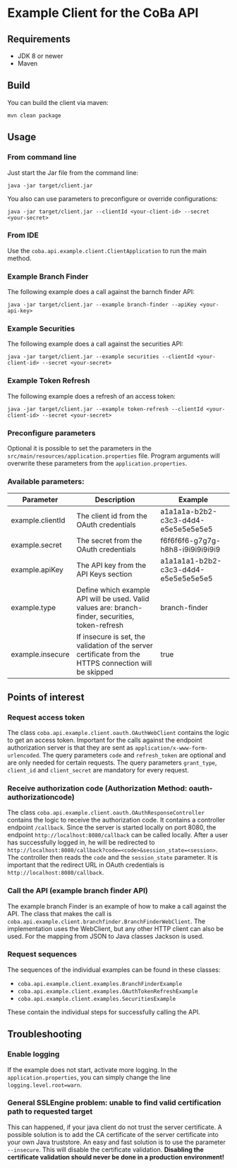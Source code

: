 # Example Client for the CoBa API

## Requirements
* JDK 8 or newer
* Maven

## Build

You can build the client via maven:
```
mvn clean package
```

## Usage

### From command line
Just start the Jar file from the command line:
```
java -jar target/client.jar 
```

You also can use parameters to preconfigure or override configurations:
```
java -jar target/client.jar --clientId <your-client-id> --secret <your-secret>
```

### From IDE
Use the `coba.api.example.client.ClientApplication` to run the main method.

### Example Branch Finder
The following example does a call against the barnch finder API:
```
java -jar target/client.jar --example branch-finder --apiKey <your-api-key>
```

### Example Securities
The following example does a call against the securities API:
```
java -jar target/client.jar --example securities --clientId <your-client-id> --secret <your-secret>
```

### Example Token Refresh
The following example does a refresh of an access token:
```
java -jar target/client.jar --example token-refresh --clientId <your-client-id> --secret <your-secret>
```

### Preconfigure parameters
Optional it is possible to set the parameters in the `src/main/resources/application.properties` file.
Program arguments will overwrite these parameters from the `application.properties`.


### Available parameters:
| Parameter | Description | Example |
| -------- | -------- | -------- |
| example.clientId   | The client id from the OAuth credentials   |  a1a1a1a-b2b2-c3c3-d4d4-e5e5e5e5e5e5  |
| example.secret   | The secret from the OAuth credentials   |  f6f6f6f6-g7g7g-h8h8-i9i9i9i9i9i9  |
| example.apiKey   | The API key from the API Keys section  |  a1a1a1a1-b2b2-c3c3-d4d4-e5e5e5e5e5e5   |
| example.type   | Define which example API will be used. Valid values are: branch-finder, securities, token-refresh   |  branch-finder   |
| example.insecure   | If insecure is set, the validation of the server certificate from the HTTPS connection will be skipped   |  true   |


## Points of interest

### Request access token
The class `coba.api.example.client.oauth.OAuthWebClient` contains the logic to get an access token.
Important for the calls against the endpoint authorization server is that they are sent as `application/x-www-form-urlencoded`.
The query parameters `code` and `refresh_token` are optional and are only needed for certain requests.
The query parameters `grant_type`, `client_id` and `client_secret` are mandatory for every request.

### Receive authorization code (Authorization Method: oauth-authorizationcode)
The class `coba.api.example.client.oauth.OAuthResponseController` contains the logic to receive the authorization code.
It contains a controller endpoint `/callback`. Since the server is started locally on port 8080, 
the endpoint `http://localhost:8080/callback` can be called locally.
After a user has successfully logged in, he will be redirected to `http://localhost:8080/callback?code=<code>&session_state=<session>`. 
The controller then reads the `code` and the `session_state` parameter.
It is important that the redirect URL in OAuth credentials is `http://localhost:8080/callback`.

### Call the API (example branch finder API)
The example branch Finder is an example of how to make a call against the API.
The class that makes the call is `coba.api.example.client.branchfinder.BranchFinderWebClient`.
The implementation uses the WebClient, but any other HTTP client can also be used.
For the mapping from JSON to Java classes Jackson is used.

### Request sequences
The sequences of the individual examples can be found in these classes:
* `coba.api.example.client.examples.BranchFinderExample`
* `coba.api.example.client.examples.OAuthTokenRefreshExample`
* `coba.api.example.client.examples.SecuritiesExample`

These contain the individual steps for successfully calling the API.

## Troubleshooting

### Enable logging
If the example does not start, activate more logging. In the `application.properties`, you can simply change the line `logging.level.root=warn`.

### General SSLEngine problem: unable to find valid certification path to requested target
This can happened, if your java client do not trust the server certificate. A possible solution is to add the CA certificate of the server certificate into your own Java truststore.
An easy and fast solution is to use the parameter `--insecure`. This will disable the certificate validation.
**Disabling the certificate validation should never be done in a production environment!**